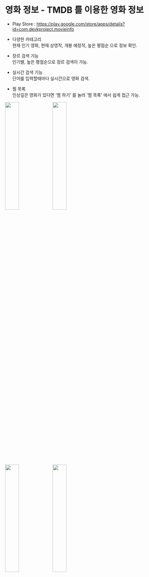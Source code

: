 # 영화 정보 - TMDB 를 이용한 영화 정보

* Play Store : https://play.google.com/store/apps/details?id=com.devkproject.movieinfo   
      
* 다양한 카테고리   
현재 인기 영화, 현재 상영작, 개봉 예정작, 높은 평점순 으로 정보 확인.   

* 장르 검색 기능   
인기별, 높은 평점순으로 장르 검색이 가능.   

* 실시간 검색 기능   
단어를 입력할때마다 실시간으로 영화 검색.   

* 찜 목록   
인상깊은 영화가 있다면 '찜 하기' 를 눌러 '찜 목록' 에서 쉽게 접근 가능.   

<img src="https://user-images.githubusercontent.com/48673676/80958460-0881d900-8e40-11ea-980c-aacde4999796.png" width="30%"> <img src="https://user-images.githubusercontent.com/48673676/80958498-19cae580-8e40-11ea-977d-c857ba03833e.png" width="30%">
   
<img src="https://user-images.githubusercontent.com/48673676/80958505-1afc1280-8e40-11ea-8cff-7df95dd32b77.png" width="30%"> <img src="(https://user-images.githubusercontent.com/48673676/80958509-1d5e6c80-8e40-11ea-9eac-5b9e768b71b8.png" width="30%">


